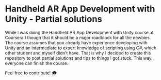 # Handheld AR App Development with Unity - Partial solutions

While I was doing the Handheld AR App Development with Unity course at Coursera I though that it should be a major roadblock for all the newbies. The course assumes that you already have experience developing with Unity and an intermediate to expert knowledge of scripting using C#, which other student and myself didn't have. That is why I decided to create this repository to post partial solutions and tips to things I got stuck. This way, everyone can finish the course. 

Feel free to contribute! 🎓
